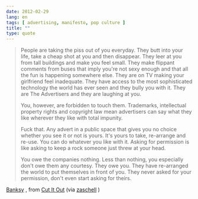 ```yaml
---
date: 2012-02-29
lang: en
tags: [ advertising, manifesto, pop culture ]
title: ""
type: quote
---
```


> People are taking the piss out of you everyday. They butt into your
> life, take a cheap shot at you and then disappear. They leer at you
> from tall buildings and make you feel small. They make flippant
> comments from buses that imply you're not sexy enough and that all the
> fun is happening somewhere else. They are on TV making your girlfriend
> feel inadequate. They have access to the most sophisticated technology
> the world has ever seen and they bully you with it. They are The
> Advertisers and they are laughing at you.
>
> You, however, are forbidden to touch them. Trademarks, intellectual
> property rights and copyright law mean advertisers can say what they
> like wherever they like with total impunity.
>
> Fuck that. Any advert in a public space that gives you no choice
> whether you see it or not is yours. It's yours to take, re-arrange and
> re-use. You can do whatever you like with it. Asking for permission is
> like asking to keep a rock someone just threw at your head.
>
> You owe the companies nothing. Less than nothing, you especially don't
> owe them any courtesy. They owe you. They have re-arranged the world
> to put themselves in front of you. They never asked for your
> permission, don't even start asking for theirs.

[Banksy](http://www.banksy.co.uk/ "Banksy") , from [Cut It
Out](http://www.artofthestate.co.uk/banksy/banksy_cut_it_out_book.htm "Cut It Out")
(via [zaschell](http://periphery.org/) )

